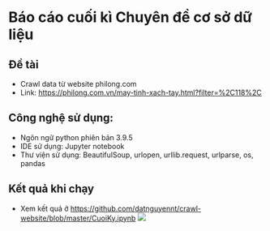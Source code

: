 # Báo cáo cuối kì Chuyên đề cơ sở dữ liệu

## Đề tài
- Crawl data từ website philong.com
- Link: https://philong.com.vn/may-tinh-xach-tay.html?filter=%2C118%2C
## Công nghệ sử dụng:
- Ngôn ngữ python phiên bản 3.9.5
- IDE sử dụng: Jupyter notebook
- Thư viện sử dụng: BeautifulSoup, urlopen, urllib.request, urlparse, os, pandas
## Kết quả khi chạy
- Xem kết quả ở https://github.com/datnguyennt/crawl-website/blob/master/CuoiKy.ipynb
![](https://github.com/datnguyennt/crawl-website/blob/master/CuoiKy.ipynb)